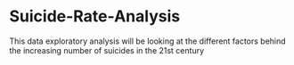 # Suicide-Rate-Analysis
This data exploratory analysis will be looking at the different factors behind the increasing number of suicides in the 21st century
